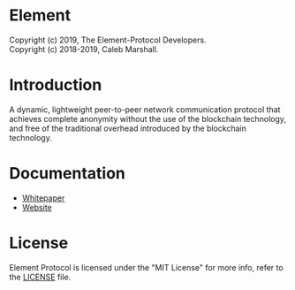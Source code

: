 # Element

Copyright (c) 2019, The Element-Protocol Developers.   
Copyright (c) 2018-2019, Caleb Marshall.

# Introduction

A dynamic, lightweight peer-to-peer network communication protocol that achieves complete anonymity without the use of the blockchain technology, and free of the traditional overhead introduced by the blockchain technology.

# Documentation

- [Whitepaper](https://element-protocol.com/assets/element_whitepaper.pdf)
- [Website](https://element-protocol.com)

# License

Element Protocol is licensed under the "MIT License" for more info, refer to the [LICENSE](LICENSE) file.
